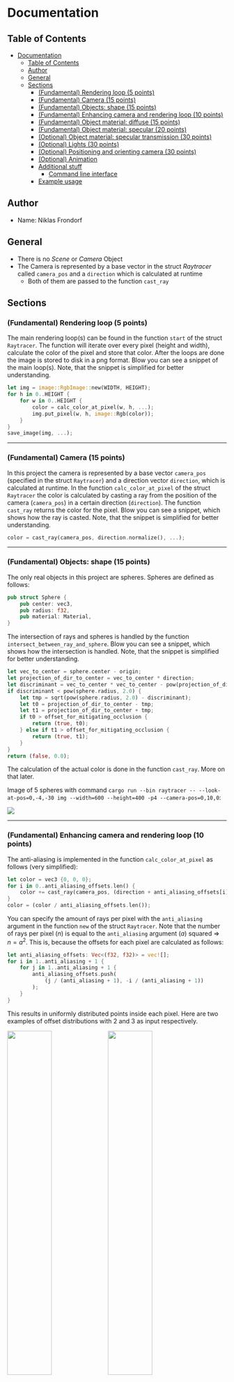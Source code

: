 # Documentation

## Table of Contents
- [Documentation](#documentation)
  - [Table of Contents](#table-of-contents)
  - [Author](#author)
  - [General](#general)
  - [Sections](#sections)
    - [(Fundamental) Rendering loop (5 points)](#fundamental-rendering-loop-5-points)
    - [(Fundamental) Camera (15 points)](#fundamental-camera-15-points)
    - [(Fundamental) Objects: shape (15 points)](#fundamental-objects-shape-15-points)
    - [(Fundamental) Enhancing camera and rendering loop (10 points)](#fundamental-enhancing-camera-and-rendering-loop-10-points)
    - [(Fundamental) Object material: diffuse (15 points)](#fundamental-object-material-diffuse-15-points)
    - [(Fundamental) Object material: specular (20 points)](#fundamental-object-material-specular-20-points)
    - [(Optional) Object material: specular transmission (30 points)](#optional-object-material-specular-transmission-30-points)
    - [(Optional) Lights (30 points)](#optional-lights-30-points)
    - [(Optional) Positioning and orienting camera (30 points)](#optional-positioning-and-orienting-camera-30-points)
    - [(Optional) Animation](#optional-animation)
    - [Additional stuff](#additional-stuff)
      - [Command line interface](#command-line-interface)
    - [Example usage](#example-usage)


## Author

- Name: Niklas Frondorf

## General

- There is no *Scene* or *Camera* Object
- The Camera is represented by a base vector in the struct *Raytracer* called `camera_pos` and a `direction` which is calculated at runtime 
  - Both of them are passed to the function `cast_ray`

## Sections

### (Fundamental) Rendering loop (5 points)
The main rendering loop(s) can be found in the function `start` of the struct `Raytracer`. The function will iterate over every pixel (height and width), calculate the color of the pixel and store that color. After the loops are done the image is stored to disk in a png format. Blow you can see a snippet of the main loop(s). Note, that the snippet is simplified for better understanding.
```rust
let img = image::RgbImage::new(WIDTH, HEIGHT);
for h in 0..HEIGHT {
    for w in 0..HEIGHT {
        color = calc_color_at_pixel(w, h, ...);
        img.put_pixel(w, h, image::Rgb(color));
    }
} 
save_image(img, ...);
```

---
### (Fundamental) Camera (15 points)
In this project the camera is represented by a base vector `camera_pos` (specified in the struct `Raytracer`) and a direction vector `direction`, which is calculated at runtime. In the function `calc_color_at_pixel` of the struct `Raytracer` the color is calculated by casting a ray from the position of the camera (`camera_pos`) in a certain direction (`direction`). The function `cast_ray` returns the color for the pixel. Blow you can see a snippet, which shows how the ray is casted. Note, that the snippet is simplified for better understanding.
```rust
color = cast_ray(camera_pos, direction.normalize(), ...);
```

---
### (Fundamental) Objects: shape (15 points)
The only real objects in this project are spheres. Spheres are defined as follows:
```rust
pub struct Sphere {
    pub center: vec3,
    pub radius: f32,
    pub material: Material,
}
```
The intersection of rays and spheres is handled by the function `intersect_between_ray_and_sphere`. Blow you can see a snippet, which shows how the intersection is handled. Note, that the snippet is simplified for better understanding.
```rust
let vec_to_center = sphere.center - origin;
let projection_of_dir_to_center = vec_to_center * direction;
let discriminant = vec_to_center * vec_to_center - pow(projection_of_dir_to_center, 2.0);
if discriminant < pow(sphere.radius, 2.0) {
    let tmp = sqrt(pow(sphere.radius, 2.0) - discriminant);
    let t0 = projection_of_dir_to_center - tmp;
    let t1 = projection_of_dir_to_center + tmp;
    if t0 > offset_for_mitigating_occlusion {
        return (true, t0);
    } else if t1 > offset_for_mitigating_occlusion {
        return (true, t1);
    }
}
return (false, 0.0);
```
The calculation of the actual color is done in the function `cast_ray`. More on that later.

Image of 5 spheres with command `cargo run --bin raytracer -- --look-at-pos=0,-4,-30 img --width=600 --height=400 -p4 --camera-pos=0,10,0`:

![](img/5-spheres.png)

---
### (Fundamental) Enhancing camera and rendering loop (10 points)
The anti-aliasing is implemented in the function `calc_color_at_pixel` as follows (very simplified):
```rust
let color = vec3 {0, 0, 0};
for i in 0..anti_aliasing_offsets.len() {
    color += cast_ray(camera_pos, (direction + anti_aliasing_offsets[i]).normalize(), ...);
}
color = (color / anti_aliasing_offsets.len());
```
You can specify the amount of rays per pixel with the `anti_aliasing` argument in the function `new` of the struct `Raytracer`. Note that the number of rays per pixel ($n$) is equal to the `anti_aliasing` argument ($a$) squared $\Rightarrow$ $n = a^2$. This is, because the offsets for each pixel are calculated as follows:
```rust
let anti_aliasing_offsets: Vec<(f32, f32)> = vec![];
for i in 1..anti_aliasing + 1 {
    for j in 1..anti_aliasing + 1 {
        anti_aliasing_offsets.push(
            (j / (anti_aliasing + 1), -i / (anti_aliasing + 1))
        );
    }
}
```
This results in uniformly distributed points inside each pixel. Here are two examples of offset distributions with 2 and 3 as input respectively.

<img src="img/anti_aliasing_2.png" width=45%> <img src="img/anti_aliasing_3.png" width=45%>

Here are images for 1, 4, 9 and 16 rays per pixel respectively
<figure>
  <img src="img/1-ray-per-pixel.png">
  <figcaption><code>cargo run --bin raytracer -- img -p 2 -a 1</code></figcaption>
</figure>
<figure>
  <img src="img/4-ray-per-pixel.png">
  <figcaption><code>cargo run --bin raytracer -- img -p 2 -a 2</code></figcaption>
</figure> 
<figure>
  <img src="img/9-ray-per-pixel.png">
  <figcaption><code>cargo run --bin raytracer -- img -p 2 -a 3</code></figcaption>
</figure> 
<figure>
  <img src="img/16-ray-per-pixel.png">
  <figcaption><code>cargo run --bin raytracer -- img -p 2 -a 4</code></figcaption>
</figure> 

---
### (Fundamental) Object material: diffuse (15 points)
Material in this project are defined as follows:
```rust
pub struct Material {
    pub refractive_index: f32,
    pub diffuse_multiplier: f32,
    pub specular_multiplier: f32,
    pub reflection_multiplier: f32,
    pub refraction_multiplier: f32,
    pub color: vec3,
    pub specular_exponent: f32,
}
```
The diffuse color is calculated in the function `cast_ray` of the struct `Raytracer` as follows:
```rust
let diffuse_color = material.color * diffuse_light_intensity * material.diffuse_multiplier;
```
More on the calculation of `diffuse_light_intensity` [here](#optional-lights-30-points).

---
### (Fundamental) Object material: specular (20 points)
For definition of materials see [here](#fundamental-object-material-diffuse-15-points).
The specular color is calculated in the function `cast_ray` of the struct `Raytracer` as follows:
```rust
let specular_color = material.color * specular_light_intensity * material.specular_multiplier;
```
More on the calculation of `specular_light_intensity` [here](#optional-lights-30-points).


Here are images rendered with 1,2,4,8 and 16 as recursion limit respectively:

<figure>
  <img src="img/max-depth-1.png">
  <figcaption><code>cargo run --bin raytracer -- img -p 3 -a 1 -d 1</code></figcaption>
</figure>
<figure>
  <img src="img/max-depth-2.png">
  <figcaption><code>cargo run --bin raytracer -- img -p 3 -a 1 -d 2</code></figcaption>
</figure> 
<figure>
  <img src="img/max-depth-4.png">
  <figcaption><code>cargo run --bin raytracer -- img -p 3 -a 1 -d 4</code></figcaption>
</figure> 
<figure>
  <img src="img/max-depth-8.png">
  <figcaption><code>cargo run --bin raytracer -- img -p 3 -a 1 -d 8</code></figcaption>
</figure> 
<figure>
  <img src="img/max-depth-16.png">
  <figcaption><code>cargo run --bin raytracer -- img -p 3 -a 1 -d 16</code></figcaption>
</figure> 

---
### (Optional) Object material: specular transmission (30 points)

The change of the direction of light without a change in color is accomplished by setting the right values when creating a material. There is no different way of handling such internal refractions than regular refraction in code. An example for the material *glass* can be found in preset 4 (the image in [this](#fundamental-objects-shape-15-points) section).

---
### (Optional) Lights (30 points)
A Light consists of a position vector (`pos`) and an intensity value (`intensity`) and is defined as follows:
```rust
pub struct Light {
    pub pos: vec3,
    pub intensity: f32,
}
```
For calculation the intensity of colors, the Phong Model is used. The intensity of colors in regards to the light is calculated as follows:

```rust
let diffuse_light_intensity = 0;
let specular_light_intensity = 0;
for light in lights {
    let light_dir = (light.pos - point).normalize();
    let (hit, shadow_pt, _, _) = self.scene_interact(point, light_dir);

    if !(hit && (shadow_pt - point).norm() < (light.pos - point).norm()) {
        diffuse_light_intensity += max(0, light_dir * normal) * light.intensity;

        let tmp_base = max(0, -self.reflect(-light_dir, normal) * direction);
        specular_light_intensity += pow(tmp_base, material.specular_exponent) * light.intensity;
    }
}
```
Note, that the snippet is simplified for better understanding.

---
### (Optional) Positioning and orienting camera (30 points)
An implementation of the look-at transform can be found in the implementation of the struct `vec3`. The function calculates the look-at transformation matrix (from the parameters `from` and `to`) and directly applies the transformation to a vector (`vec`) that is also passed to the function. Blow you can see a code snippet, which shows how the intersection is handled. Note, that the snippet is simplified for better understanding.

```rust
pub fn look_at(from: vec3, to: vec3, vec: vec3) -> vec3 {
    let forward = (from - to).normalize();
    let right = vec3 {
        x: 0.0,
        y: 1.0,
        z: 0.0,
    }
    .cross(forward);
    let up = forward.cross(right);

    let translation_x = -from * right;
    let translation_y = -from * up;
    let translation_z = -from * forward;

    let transformation_matrix = ndarray::arr2(&[
        [right.x, up.x, forward.x, 0.0],
        [right.y, up.y, forward.y, 0.0],
        [right.z, up.z, forward.z, 0.0],
        [translation_x, translation_y, translation_z, 1.0],
    ]);

    let vec_ = ndarray::arr1(&[vec.x, vec.y, vec.z, 0.0]);
    let new_vec = transformation_matrix.dot(&vec_);

    return vec3 {
        x: new_vec[0],
        y: new_vec[1],
        z: new_vec[2],
    };
}
```
The function is used for the [gif subcommand](#optional-animation) in the cli. More on the cli [here](#gif-creation)

Here are some pictures with different camera positions:

<figure>
  <img src="img/camera-pos-1.png">
  <figcaption><code>cargo run --bin raytracer -- --look-at-pos=0,-4,-30 img --width=600 --height=400 -p4 --camera-pos=0,10,0</code></figcaption>
</figure>
<figure>
  <img src="img/camera-pos-2.png">
  <figcaption><code>cargo run --bin raytracer -- --look-at-pos=0,-4,-30 img --width=600 --height=400 -p4 --camera-pos=40,10,-40</code></figcaption>
</figure>
<figure>
  <img src="img/camera-pos-3.png">
  <figcaption><code>cargo run --bin raytracer -- --look-at-pos=0,-4,-30 img --width=600 --height=400 -p4 --camera-pos=-30,10,-20</code></figcaption>
</figure>

### (Optional) Animation
It is not an animation of the objects in the scene, but an animation of the camera. This is what is behind the `gif` subcommand in the [CLI](#command-line-interface). You can specify a center point, where the camera is looking at and rotating around (`--look-at-pos`), a radius for the circle (`--radius`), the height of the circle (`--y-level`) and a number of images (`--num-of-images`), that should be taken turing one full rotation on the circle.
The images are being uniformly distributed on the circle (same distance between neighboring points). For each point a [look-at transformation](#optional-positioning-and-orienting-camera-30-points) is done in order for the camera to always point to the desired point.<br>
Here are two example gifs:

<figure>
  <img src="img/2023-02-11_174504_out.gif">
  <figcaption><code>cargo run --bin raytracer -- gif --width=1920 --height=1080 -a3 -p2 --y-level=25 --radius=25 --num-of-images=200</code></figcaption>
</figure>
<figure>
  <img src="img/2023-02-13_041230_out.gif">
  <figcaption><code>cargo run --bin raytracer -- gif --width=1920 --height=1080 -a3 -p1 --y-level=25 --radius=25 --num-of-images=200</code></figcaption>
</figure>


---
### Additional stuff

#### Command line interface
The program can be used completely by a easy to use command line interface. Usage:
```
$ cargo run --bin raytracer -- --help
Usage: raytracer [OPTIONS] [COMMAND]

Commands:
  img   create a single image
  gif   rotates the point around a point and creates a gif
  help  Print this message or the help of the given subcommand(s)

Options:
      --width <width>
          Width of the image [default: 600]
      --height <height>
          Height of the image [default: 400]
  -o, --output <output_path>
          Path where to store results (creates folder if not found) [default: ]
  -d, --max-depth <max_depth>
          Max. depth of reflected rays [default: 4]
  -a, --anti-aliasing <anti_aliasing>
          Set scale of anti aliasing (number of rays per pixel = <argument> ^ 2) [default: 2]
      --occlusion-offset <occlusion_offset>
          Offset for mitigation occlusion [default: 0.1]
      --fov <fov>
          Field of view [default: 1.0]
  -p, --preset <preset>
          Select preset [1-4] [default: 1]
      --look-at-pos <look_at_pos>
          Set position of point to look at [default: 0,-4,-20]
      --versionize
          If set output images are being saved with the datetime as prefix
  -h, --help
          Print help
  -V, --version
          Print version
```

---

### Example usage
- Create an image in full hd resolution from (0,10,10), looking at (0,0,-20) with preset 1
    <figure>
    <img src="img/fullhd.png">
    <figcaption><code>cargo run --bin raytracer -- --look-at-pos=0,0,-20 img --width=1920 --height=1080 --camera-pos=0,10,10 --preset=1</code></figcaption>
    </figure>